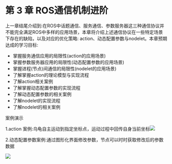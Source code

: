 # 第 3 章 ROS通信机制进阶

上一章结尾介绍到:在ROS中话题通信、服务通信、参数服务器这三种通信协议并不能完全满足ROS中多样的应用场景，本章将介绍上述通信协议在一些特定场景下存在的缺陷，以及对应的优化策略: action、动态配置参数与nodelet。本章预期达成的学习目标:

* 掌握服务通信应用的局限性\(action的应用场景\)
* 掌握参数服务器应用的局限性\(动态配置参数的应用场景\)
* 掌握进程\(节点\)间通信的局限性\(nodelet的应用场景\)
* 了解掌握action的理论模型与实现流程
* 了解action相关案例
* 了解掌握动态配置参数的实现流程
* 了解动态配置参数的相关案例
* 了解nodelet的实现流程
* 了解nodelet的相关案例

案例演示

1.action 案例:乌龟自主运动到指定坐标点，运动过程中回传自身当前坐标![](/assets/action案例2_2.gif)

2.动态配置参数案例:通过图形化界面修改参数，节点可以时时获取修改后的参数数据

![](/assets/动态参数.gif)

